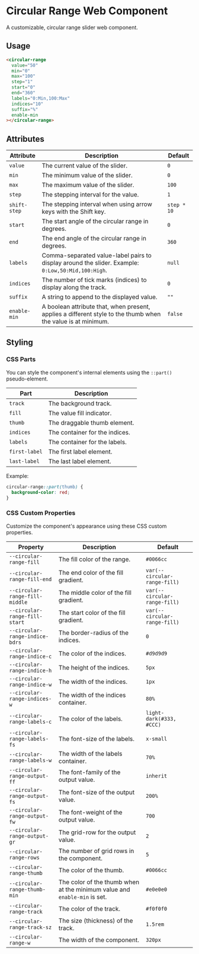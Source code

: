 # Circular Range Web Component

A customizable, circular range slider web component.

## Usage

```html
<circular-range
  value="50"
  min="0"
  max="100"
  step="1"
  start="0"
  end="360"
  labels="0:Min,100:Max"
  indices="10"
  suffix="%"
  enable-min
></circular-range>
```

## Attributes

| Attribute    | Description                                                                                                | Default |
|--------------|------------------------------------------------------------------------------------------------------------|---------|
| `value`      | The current value of the slider.                                                                           | `0`       |
| `min`        | The minimum value of the slider.                                                                           | `0`       |
| `max`        | The maximum value of the slider.                                                                           | `100`     |
| `step`       | The stepping interval for the value.                                                                       | `1`       |
| `shift-step` | The stepping interval when using arrow keys with the Shift key.                                            | `step * 10` |
| `start`      | The start angle of the circular range in degrees.                                                          | `0`       |
| `end`        | The end angle of the circular range in degrees.                                                            | `360`     |
| `labels`     | Comma-separated value-label pairs to display around the slider. Example: `0:Low,50:Mid,100:High`.           | `null`    |
| `indices`    | The number of tick marks (indices) to display along the track.                                             | `0`       |
| `suffix`     | A string to append to the displayed value.                                                                 | `""`      |
| `enable-min` | A boolean attribute that, when present, applies a different style to the thumb when the value is at minimum. | `false`   |

## Styling

### CSS Parts

You can style the component's internal elements using the `::part()` pseudo-element.

| Part          | Description                  |
|---------------|------------------------------|
| `track`       | The background track.        |
| `fill`        | The value fill indicator.    |
| `thumb`       | The draggable thumb element. |
| `indices`     | The container for the indices. |
| `labels`      | The container for the labels.  |
| `first-label` | The first label element.     |
| `last-label`  | The last label element.      |

Example:
```css
circular-range::part(thumb) {
  background-color: red;
}
```

### CSS Custom Properties

Customize the component's appearance using these CSS custom properties.

| Property                           | Description                                  | Default     |
|------------------------------------|----------------------------------------------|-------------|
| `--circular-range-fill`            | The fill color of the range.                 | `#0066cc`   |
| `--circular-range-fill-end`        | The end color of the fill gradient.          | `var(--circular-range-fill)` |
| `--circular-range-fill-middle`     | The middle color of the fill gradient.       | `var(--circular-range-fill)` |
| `--circular-range-fill-start`      | The start color of the fill gradient.        | `var(--circular-range-fill)` |
| `--circular-range-indice-bdrs`     | The border-radius of the indices.            | `0`         |
| `--circular-range-indice-c`        | The color of the indices.                    | `#d9d9d9`   |
| `--circular-range-indice-h`        | The height of the indices.                   | `5px`       |
| `--circular-range-indice-w`        | The width of the indices.                    | `1px`       |
| `--circular-range-indices-w`       | The width of the indices container.          | `80%`       |
| `--circular-range-labels-c`        | The color of the labels.                     | `light-dark(#333, #CCC)` |
| `--circular-range-labels-fs`       | The font-size of the labels.                 | `x-small`   |
| `--circular-range-labels-w`        | The width of the labels container.           | `70%`       |
| `--circular-range-output-ff`       | The font-family of the output value.         | `inherit`   |
| `--circular-range-output-fs`       | The font-size of the output value.           | `200%`      |
| `--circular-range-output-fw`       | The font-weight of the output value.         | `700`       |
| `--circular-range-output-gr`       | The grid-row for the output value.           | `2`         |
| `--circular-range-rows`            | The number of grid rows in the component.    | `5`         |
| `--circular-range-thumb`           | The color of the thumb.                      | `#0066cc`   |
| `--circular-range-thumb-min`       | The color of the thumb when at the minimum value and `enable-min` is set. | `#e0e0e0`   |
| `--circular-range-track`           | The color of the track.                      | `#f0f0f0`   |
| `--circular-range-track-sz`        | The size (thickness) of the track.           | `1.5rem`    |
| `--circular-range-w`               | The width of the component.                  | `320px`     |
